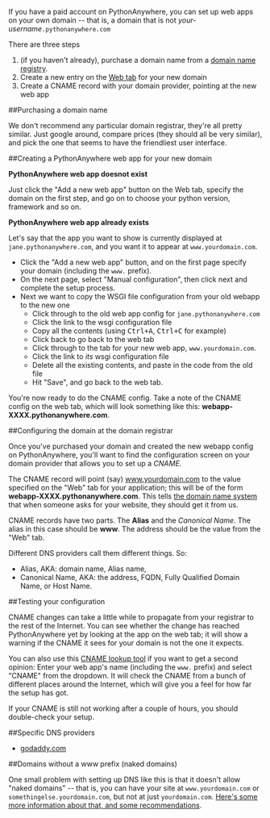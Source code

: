 
<!--
.. title: Setting up a custom domain on PythonAnywhere
.. slug: OwnDomains
.. date: 2015-05-13 14:35:28 UTC+01:00
.. tags:
.. category:
.. link:
.. description:
.. type: text
-->



If you have a paid account on PythonAnywhere, you can set up web apps on your own domain -- that is, a domain that is not *your-username*`.pythonanywhere.com`

There are three steps 

  1. (if you haven't already), purchase a domain name from a [domain name registry](https://en.wikipedia.org/wiki/Domain_name_registry). 
  1. Create a new entry on the [Web tab](https://www.pythonanywhere.com/web_app_setup) for your new domain
  1. Create a CNAME record with your domain provider, pointing at the new web app 


##Purchasing a domain name


We don't recommend any particular domain registrar, they're all pretty similar. Just google around, compare prices (they should all be very similar), and pick the one that seems to have the friendliest user interface. 


##Creating a PythonAnywhere web app for your new domain

**PythonAnywhere web app doesnot exist**

Just click the "Add a new web app" button on the Web tab, specify the domain on the first step, and go on to choose your python version, framework and so on. 

**PythonAnywhere web app already exists**

Let's say that the app you want to show is currently displayed at `jane.pythonanywhere.com`, and you want it to appear at `www.yourdomain.com`. 

  * Click the "Add a new web app" button, and on the first page specify your domain (including the `www.` prefix). 
  * On the next page, select "Manual configuration", then click next and complete the setup process. 
  * Next we want to copy the WSGI file configuration from your old webapp to the new one 
    * Click through to the old web app config for `jane.pythonanywhere.com`
    * Click the link to the wsgi configuration file 
    * Copy all the contents (using <kbd>Ctrl+A</kbd>, <kbd>Ctrl+C</kbd> for example) 
    * Click back to go back to the web tab 
    * Click through to the tab for your new web app, `www.yourdomain.com`. 
    * Click the link to *its* wsgi configuration file 
    * Delete all the existing contents, and paste in the code from the old file 
    * Hit "Save", and go back to the web tab. 

You're now ready to do the CNAME config. Take a note of the CNAME config on the web tab, which will look something like this: **webapp-XXXX.pythonanywhere.com**.


##Configuring the domain at the domain registrar

Once you've purchased your domain and created the new webapp config on PythonAnywhere, you'll want to find the configuration screen on your domain provider that allows you to set up a *CNAME*. 

The CNAME record will point (say) www.yourdomain.com to the value specified on the "Web" tab for your application; this will be of the form **webapp-XXXX.pythonanywhere.com**. This tells [the domain name system](//en.wikipedia.org/wiki/Domain_Name_System) that when someone asks for your website, they should get it from us. 

CNAME records have two parts. The **Alias** and the *Canonical Name*. The alias in this case should be **www**. The address should be the value from the "Web" tab. 

Different DNS providers call them different things. So: 

  * Alias, AKA: domain name, Alias name, 
  * Canonical Name, AKA: the address, FQDN, Fully Qualified Domain Name, or Host Name. 


##Testing your configuration

CNAME changes can take a little while to propagate from your registrar to the rest of the Internet. You can see whether the change has reached PythonAnywhere yet by looking at the app on the web tab; it will show a warning if the CNAME it sees for your domain is not the one it expects.

You can also use this [CNAME lookup tool](https://www.whatsmydns.net/) if you want to get a second opinion: Enter your web app's name (including the `www.` prefix) and select "CNAME" from the dropdown. It will check the CNAME from a bunch of different places around the Internet, which will give you a feel for how far the setup has got. 

If your CNAME is still not working after a couple of hours, you should double-check your setup. 


##Specific DNS providers

  * [godaddy.com](https://ca.godaddy.com/help/add-a-cname-record-19236)


##Domains without a www prefix (naked domains)

One small problem with setting up DNS like this is that it doesn't allow "naked domains" -- that is, you can have your site at `www.yourdomain.com` or `somethingelse.yourdomain.com`, but not at just `yourdomain.com`. [Here's some more information about that, and some recommendations](/pages/NakedDomains). 
